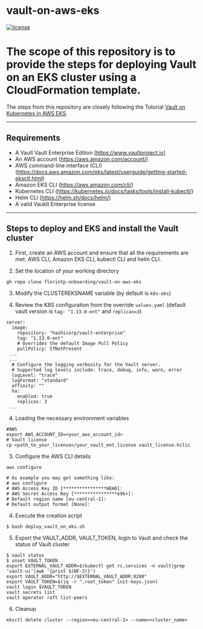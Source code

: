 # vault-on-aws-eks

[![license](http://img.shields.io/badge/license-apache_2.0-red.svg?style=flat)](https://github.com/florintp-onboarding/vault-on-aws-eks/blob/main/LICENSE)

# The scope of this repository is to provide the steps for deploying Vault on an EKS cluster using a CloudFormation template.

The steps from this repository are closely following the Tutorial [Vault on Kubernetes in AWS EKS](https://developer.hashicorp.com/vault/tutorials/kubernetes/kubernetes-amazon-eks). 

----

## Requirements
 - A Vault Vault Enterprise Edition [https://www.vaultproject.io]
 - An AWS account (https://aws.amazon.com/account/)  
 - AWS command-line interface (CLI) (https://docs.aws.amazon.com/eks/latest/userguide/getting-started-eksctl.html)
 - Amazon EKS CLI (https://aws.amazon.com/cli/)
 - Kubernetes CLI (https://kubernetes.io/docs/tasks/tools/install-kubectl/)
 - Helm CLI (https://helm.sh/docs/helm/)
 - A valid Vauklt Enterprise license

----
## Steps to deploy and EKS and install the Vault cluster
1. First, create an AWS account and ensure that all the requirements are met: AWS CLI, Amazon EKS CLI, kubectl CLI and helm CLI.

2. Set the location of your working directory
````shell
gh repo clone florintp-onboarding/vault-on-aws-eks
````

3. Modify the  CLUSTEREKSNAME variable (by default is `k8s-eks`)

4. Review the K8S configuration from the override `values.yaml` (default vault version is `tag: "1.13.0-ent"` and `replicas=3`)
```
server:
  image:
    repository: "hashicorp/vault-enterprise"
    tag: "1.13.0-ent"
    # Overrides the default Image Pull Policy
    pullPolicy: IfNotPresent
 ...
 ...
  # Configure the logging verbosity for the Vault server.
  # Supported log levels include: trace, debug, info, warn, error
  logLevel: "trace"
  logFormat: "standard"
  affinity: ""
  ha:
    enabled: true
    replicas: 3
 ...
 ```

4. Loading the necessary environment variables
```shell
#AWS
export AWS_ACCOUNT_ID=<your_aws_account_id>
# Vault license
cp <path_to_your_license>/your_vault_ent.license vault_license.hclic
```

3. Configure the AWS CLI details
```shell
aws configure
```
```
# As example you may get something like:
# aws configure
# AWS Access Key ID [****************HEHO]:
# AWS Secret Access Key [****************e9k+]:
# Default region name [eu-central-1]:
# Default output format [None]:
```

4. Execute the creation script
```shell
$ bash deploy_vault_on_eks.sh
```

5. Export the VAULT_ADDR, VAULT_TOKEN, login to Vault and check the status of Vault cluster
```shell
$ vault status
$ unset VAULT_TOKEN
export EXTERNAL_VAULT_ADDR=$(kubectl get rc,services -n vault|grep 'vault-ui'|awk '{print $(NF-2)}')
export VAULT_ADDR="http://$EXTERNAL_VAULT_ADDR:8200"
export VAULT_TOKEN=$(jq -r ".root_token" init-keys.json)
vault login $VAULT_TOKEN
vault secrets list
vault operator raft list-peers
```

6. Cleanup
```shell
eksctl delete cluster --region=<eu-central-1> --name=<cluster_name>
